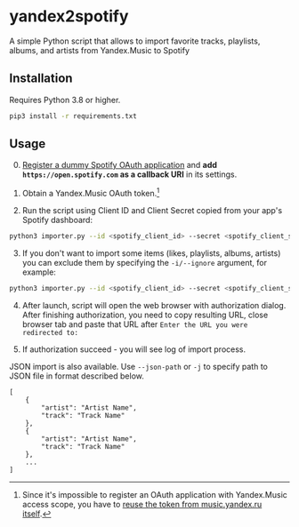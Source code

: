 # yandex2spotify

A simple Python script that allows to import favorite tracks, playlists, albums, and artists from Yandex.Music to Spotify

## Installation

Requires Python 3.8 or higher.

```bash
pip3 install -r requirements.txt
```

## Usage

0) [Register a dummy Spotify OAuth application](https://developer.spotify.com/dashboard) and **add `https://open.spotify.com` as a callback URI** in its settings.

1) Obtain a Yandex.Music OAuth token.[^1]

2) Run the script using Client ID and Client Secret copied from your app's Spotify dashboard:
```bash
python3 importer.py --id <spotify_client_id> --secret <spotify_client_secret> -u <spotify_username> -t <yandex_token>
```

3) If you don't want to import some items (likes, playlists, albums, artists) you can exclude them by specifying the `-i/--ignore` argument, for example:
```bash
python3 importer.py --id <spotify_client_id> --secret <spotify_client_secret> -u <spotify_username> -t <yandex_token> -i playlists albums artists
```

4) After launch, script will open the web browser with authorization dialog. After finishing authorization, you need to copy resulting URL, close browser tab and paste that URL after `Enter the URL you were redirected to:`

5) If authorization succeed - you will see log of import process.

JSON import is also available. Use `--json-path` or `-j` to specify path to JSON file in format described below.
```
[
	{
		"artist": "Artist Name",
		"track": "Track Name"
	},
	{
		"artist": "Artist Name",
		"track": "Track Name"
	},
	...
]
```

[^1]: Since it's impossible to register an OAuth application with Yandex.Music access scope, you have to [reuse the token from music.yandex.ru itself](https://github.com/MarshalX/yandex-music-api/discussions/513).
